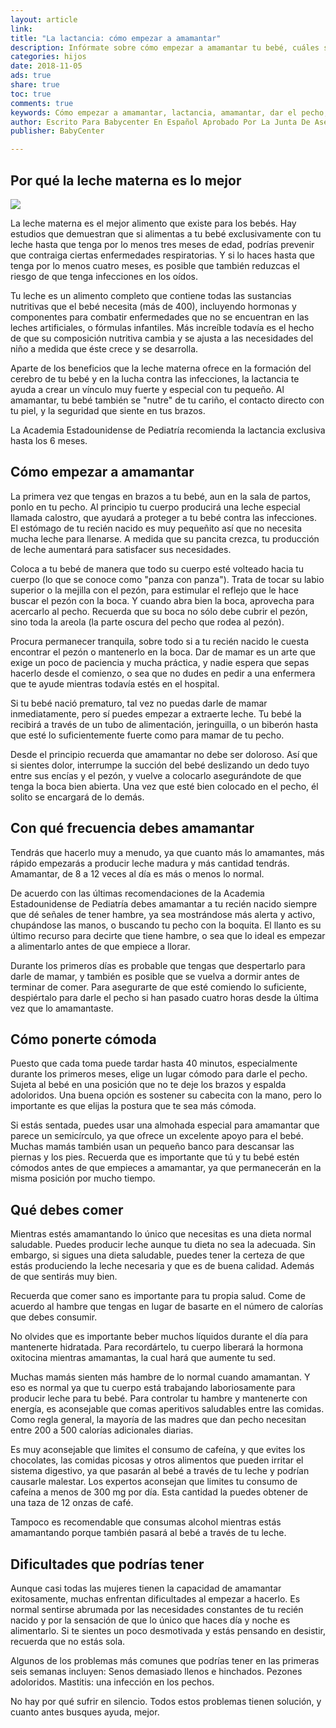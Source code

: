 ```yaml
---
layout: article
link: 
title: "La lactancia: cómo empezar a amamantar"
description: Infórmate sobre cómo empezar a amamantar tu bebé, cuáles son las mejores posiciones y horarios, cómo puedes superar las molestias en los pezones y en qué ambiente es mejor que lo amamantes los primeros meses.
categories: hijos
date: 2018-11-05
ads: true
share: true
toc: true
comments: true
keywords: Cómo empezar a amamantar, lactancia, amamantar, dar el pecho, alimentar recién nacido, mastitis,
author: Escrito Para Babycenter En Español Aprobado Por La Junta De Asesores Médicos De Babycenter En Español.
publisher: BabyCenter

---
```

## Por qué la leche materna es lo mejor

![](http://familiasana.info/images/hijos/86804963_wide.jpg)

La leche materna es el mejor alimento que existe para los bebés. Hay estudios que demuestran que si alimentas a tu bebé exclusivamente con tu leche hasta que tenga por lo menos tres meses de edad, podrías prevenir que contraiga ciertas enfermedades respiratorias. Y si lo haces hasta que tenga por lo menos cuatro meses, es posible que también reduzcas el riesgo de que tenga infecciones en los oídos.

Tu leche es un alimento completo que contiene todas las sustancias nutritivas que el bebé necesita (más de 400), incluyendo hormonas y componentes para combatir enfermedades que no se encuentran en las leches artificiales, o fórmulas infantiles. Más increíble todavía es el hecho de que su composición nutritiva cambia y se ajusta a las necesidades del niño a medida que éste crece y se desarrolla. 

Aparte de los beneficios que la leche materna ofrece en la formación del cerebro de tu bebé y en la lucha contra las infecciones, la lactancia te ayuda a crear un vínculo muy fuerte y especial con tu pequeño. Al amamantar, tu bebé también se "nutre" de tu cariño, el contacto directo con tu piel, y la seguridad que siente en tus brazos. 

La Academia Estadounidense de Pediatría recomienda la lactancia exclusiva hasta los 6 meses.

## Cómo empezar a amamantar

La primera vez que tengas en brazos a tu bebé, aun en la sala de partos, ponlo en tu pecho. Al principio tu cuerpo producirá una leche especial llamada calostro, que ayudará a proteger a tu bebé contra las infecciones. El estómago de tu recién nacido es muy pequeñito así que no necesita mucha leche para llenarse. A medida que su pancita crezca, tu producción de leche aumentará para satisfacer sus necesidades. 

Coloca a tu bebé de manera que todo su cuerpo esté volteado hacia tu cuerpo (lo que se conoce como "panza con panza"). Trata de tocar su labio superior o la mejilla con el pezón, para estimular el reflejo que le hace buscar el pezón con la boca. Y cuando abra bien la boca, aprovecha para acercarlo al pecho. Recuerda que su boca no sólo debe cubrir el pezón, sino toda la areola (la parte oscura del pecho que rodea al pezón). 

Procura permanecer tranquila, sobre todo si a tu recién nacido le cuesta encontrar el pezón o mantenerlo en la boca. Dar de mamar es un arte que exige un poco de paciencia y mucha práctica, y nadie espera que sepas hacerlo desde el comienzo, o sea que no dudes en pedir a una enfermera que te ayude mientras todavía estés en el hospital. 

Si tu bebé nació prematuro, tal vez no puedas darle de mamar inmediatamente, pero sí puedes empezar a extraerte leche. Tu bebé la recibirá a través de un tubo de alimentación, jeringuilla, o un biberón hasta que esté lo suficientemente fuerte como para mamar de tu pecho. 

Desde el principio recuerda que amamantar no debe ser doloroso. Así que si sientes dolor, interrumpe la succión del bebé deslizando un dedo tuyo entre sus encías y el pezón, y vuelve a colocarlo asegurándote de que tenga la boca bien abierta. Una vez que esté bien colocado en el pecho, él solito se encargará de lo demás. 

## Con qué frecuencia debes amamantar

Tendrás que hacerlo muy a menudo, ya que cuanto más lo amamantes, más rápido empezarás a producir leche madura y más cantidad tendrás. Amamantar, de 8 a 12 veces al día es más o menos lo normal. 

De acuerdo con las últimas recomendaciones de la Academia Estadounidense de Pediatría debes amamantar a tu recién nacido siempre que dé señales de tener hambre, ya sea mostrándose más alerta y activo, chupándose las manos, o buscando tu pecho con la boquita. El llanto es su último recurso para decirte que tiene hambre, o sea que lo ideal es empezar a alimentarlo antes de que empiece a llorar. 

Durante los primeros días es probable que tengas que despertarlo para darle de mamar, y también es posible que se vuelva a dormir antes de terminar de comer. Para asegurarte de que esté comiendo lo suficiente, despiértalo para darle el pecho si han pasado cuatro horas desde la última vez que lo amamantaste. 

## Cómo ponerte cómoda

Puesto que cada toma puede tardar hasta 40 minutos, especialmente durante los primeros meses, elige un lugar cómodo para darle el pecho. Sujeta al bebé en una posición que no te deje los brazos y espalda adoloridos. Una buena opción es sostener su cabecita con la mano, pero lo importante es que elijas la postura que te sea más cómoda. 

Si estás sentada, puedes usar una almohada especial para amamantar que parece un semicírculo, ya que ofrece un excelente apoyo para el bebé. Muchas mamás también usan un pequeño banco para descansar las piernas y los pies. Recuerda que es importante que tú y tu bebé estén cómodos antes de que empieces a amamantar, ya que permanecerán en la misma posición por mucho tiempo. 

## Qué debes comer

Mientras estés amamantando lo único que necesitas es una dieta normal saludable. Puedes producir leche aunque tu dieta no sea la adecuada. Sin embargo, si sigues una dieta saludable, puedes tener la certeza de que estás produciendo la leche necesaria y que es de buena calidad. Además de que sentirás muy bien. 

Recuerda que comer sano es importante para tu propia salud. Come de acuerdo al hambre que tengas en lugar de basarte en el número de calorías que debes consumir. 

No olvides que es importante beber muchos líquidos durante el día para mantenerte hidratada. Para recordártelo, tu cuerpo liberará la hormona oxitocina mientras amamantas, la cual hará que aumente tu sed. 

Muchas mamás sienten más hambre de lo normal cuando amamantan. Y eso es normal ya que tu cuerpo está trabajando laboriosamente para producir leche para tu bebé. Para controlar tu hambre y mantenerte con energía, es aconsejable que comas aperitivos saludables entre las comidas. Como regla general, la mayoría de las madres que dan pecho necesitan entre 200 a 500 calorías adicionales diarias. 

Es muy aconsejable que limites el consumo de cafeína, y que evites los chocolates, las comidas picosas y otros alimentos que pueden irritar el sistema digestivo, ya que pasarán al bebé a través de tu leche y podrían causarle malestar. Los expertos aconsejan que limites tu consumo de cafeína a menos de 300 mg por día. Esta cantidad la puedes obtener de una taza de 12 onzas de café. 

Tampoco es recomendable que consumas alcohol mientras estás amamantando porque también pasará al bebé a través de tu leche. 

## Dificultades que podrías tener

Aunque casi todas las mujeres tienen la capacidad de amamantar exitosamente, muchas enfrentan dificultades al empezar a hacerlo. Es normal sentirse abrumada por las necesidades constantes de tu recién nacido y por la sensación de que lo único que haces día y noche es alimentarlo. Si te sientes un poco desmotivada y estás pensando en desistir, recuerda que no estás sola. 

Algunos de los problemas más comunes que podrías tener en las primeras seis semanas incluyen:
Senos demasiado llenos e hinchados.
Pezones adoloridos.
Mastitis: una infección en los pechos.

No hay por qué sufrir en silencio. Todos estos problemas tienen solución, y cuanto antes busques ayuda, mejor. 
